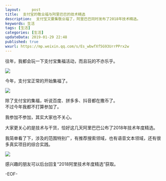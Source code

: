 ```yaml
---   
layout:     post  
title:  支付宝的敬业福与阿里巴巴的技术精选
description:  支付宝又要集敬业福了，阿里巴巴同时发布了2018年技术精选。  
keywords: 生活  
tags: [生活]    
categories: [生活]  
updateData: 2019-01-29 22:48 
published: true   
wxurl: https://mp.weixin.qq.com/s/Es_wbwfXf5G93UrrPPrx2w  
---  
```




往年，我都会玩一下支付宝集福活动，而且玩的不亦乐乎。   

![](http://res2019.tiankonguse.com/images/2019/01/8b5343f856552834a28c98b264abddf9.jpg)  


今年，支付宝正常的开始集福了。  


![](http://res2019.tiankonguse.com/images/2019/01/8d448fae2441c4986a3e1c6855437791.jpg)  


除了支付宝的集福，听说百度、拼多多、抖音都在撒币了。  
不过今年我都不打算参加了。  


我参加不参加，其实大家也不关心。  


大家更关心的是技术与干货，恰好这几天阿里巴巴公布了2018年技术年度精选。   


我简单看了下，涉及的范围特别广，有推荐搜索领域，也有语音文本领域，还有很多真实项目的综合实践。   


![](http://res2019.tiankonguse.com/images/2019/01/20190129225127.png)  


感兴趣的朋友可以后台回复“2018阿里技术年度精选”获取。  


-EOF-  


  
